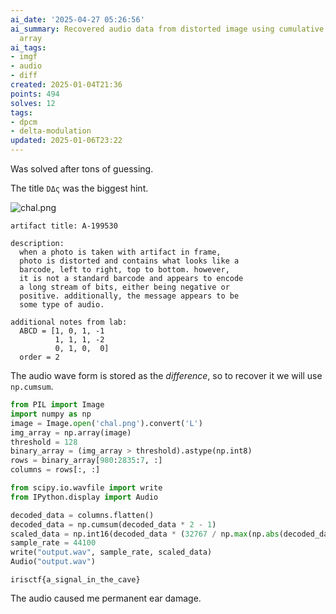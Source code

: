 ```yaml
---
ai_date: '2025-04-27 05:26:56'
ai_summary: Recovered audio data from distorted image using cumulative sum on binary
  array
ai_tags:
- imgf
- audio
- diff
created: 2025-01-04T21:36
points: 494
solves: 12
tags:
- dpcm
- delta-modulation
updated: 2025-01-06T23:22
---
```


Was solved after tons of guessing.

The title `DΔς` was the biggest hint.

![chal.png](https://res.cloudinary.com/kumonochisanaka/image/upload/v1736045275/2025/01/250216429e95ddda913361e57f4119a8.png)

```
artifact title: A-199530

description:
  when a photo is taken with artifact in frame,
  photo is distorted and contains what looks like a
  barcode, left to right, top to bottom. however,
  it is not a standard barcode and appears to encode
  a long stream of bits, either being negative or
  positive. additionally, the message appears to be
  some type of audio.

additional notes from lab:
  ABCD = [1, 0, 1, -1
          1, 1, 1, -2
          0, 1, 0,  0]
  order = 2
```

The audio wave form is stored as the *difference*, so to recover it we will use `np.cumsum`.

```python
from PIL import Image
import numpy as np
image = Image.open('chal.png').convert('L')
img_array = np.array(image)
threshold = 128
binary_array = (img_array > threshold).astype(np.int8)
rows = binary_array[980:2835:7, :]
columns = rows[:, :]

from scipy.io.wavfile import write
from IPython.display import Audio

decoded_data = columns.flatten()
decoded_data = np.cumsum(decoded_data * 2 - 1)
scaled_data = np.int16(decoded_data * (32767 / np.max(np.abs(decoded_data))))
sample_rate = 44100
write("output.wav", sample_rate, scaled_data)
Audio("output.wav")
```

```flag
irisctf{a_signal_in_the_cave}
```

The audio caused me permanent ear damage.